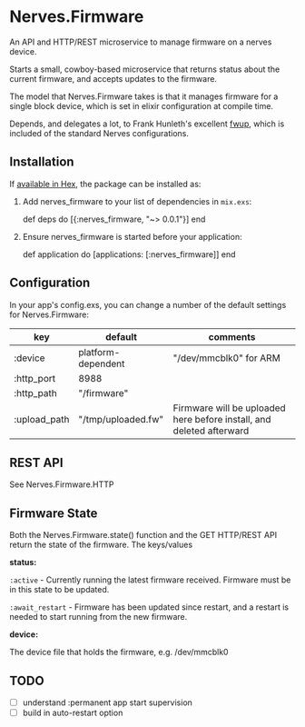 # Nerves.Firmware

An API and HTTP/REST microservice to manage firmware on a nerves device.

Starts a small, cowboy-based microservice that returns status about the
current firmware, and accepts updates to the firmware.

The model that Nerves.Firmware takes is that it manages firmware for
a single block device, which is set in elixir configuration at compile
time.

Depends, and delegates a lot, to Frank Hunleth's excellent
[fwup](https://github.com/fhunleth/fwup), which is included of the standard
Nerves configurations.

## Installation

If [available in Hex](https://hex.pm/docs/publish), the package can be installed as:

  1. Add nerves_firmware to your list of dependencies in `mix.exs`:

        def deps do
          [{:nerves_firmware, "~> 0.0.1"}]
        end

  2. Ensure nerves_firmware is started before your application:

        def application do
          [applications: [:nerves_firmware]]
        end

## Configuration

In your app's config.exs, you can change a number of the default settings
for Nerves.Firmware:

| key          | default              | comments                            |
|--------------|----------------------|-------------------------------------|
| :device      | platform-dependent   | "/dev/mmcblk0" for ARM              |
| :http_port   | 8988                 |                                     |
| :http_path   | "/firmware"          |                                     |
| :upload_path | "/tmp/uploaded.fw"   | Firmware will be uploaded here before install, and deleted afterward |

## REST API

See Nerves.Firmware.HTTP

## Firmware State

Both the Nerves.Firmware.state() function and the GET HTTP/REST API return
the state of the firmware.  The keys/values

__status:__

`:active` - Currently running the latest firmware received.  Firmware
must be in this state to be updated.

`:await_restart` - Firmware has been updated since restart, and a restart is
needed to start running from the new firmware.

__device:__

The device file that holds the firmware, e.g. /dev/mmcblk0

## TODO

- [ ] understand :permanent app start supervision
- [ ] build in auto-restart option